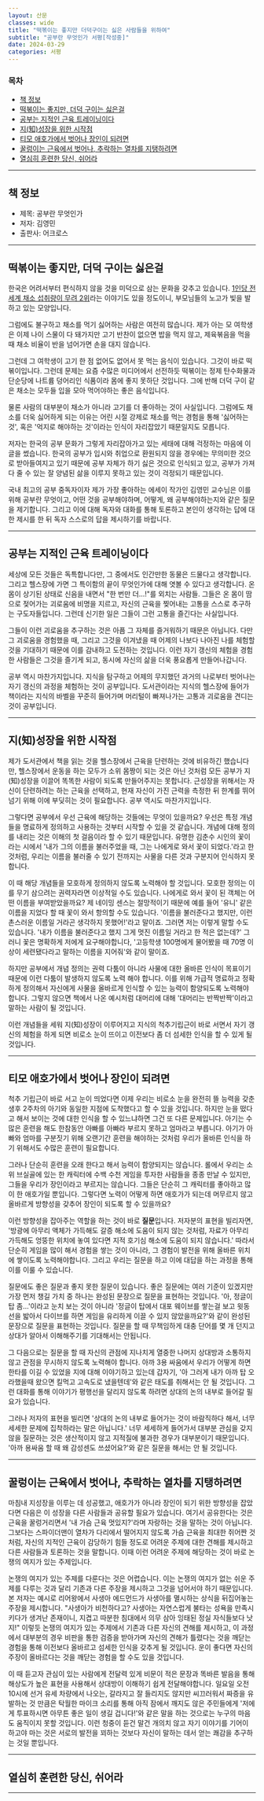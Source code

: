 ```yaml
---
layout: 산문
classes: wide
title: "떡볶이는 좋지만 더덕구이는 싫은 사람들을 위하여"
subtitle: "공부란 무엇인가 서평[작성중]"
date: 2024-03-29
categories: 서평
---
```


### 목차

- [책 정보](#책-정보)
- [떡볶이는 좋지만, 더덕 구이는 싫은걸](#떡볶이는-좋지만-더덕-구이는-싫은걸)
- [공부는 지적인 근육 트레이닝이다](#공부는-지적인-근육-트레이닝이다)
- [지(知)성장을 위한 시작점](#지知성장을-위한-시작점)
- [티모 애호가에서 벗어나 장인이 되려면](#티모-애호가에서-벗어나-장인이-되려면)
- [꿀렁이는 근육에서 벗어나, 추락하는 열차를 지탱하려면](#꿀렁이는-근육에서-벗어나-추락하는-열차를-지탱하려면)
- [열심히 훈련한 당신, 쉬어라](#열심히-훈련한-당신-쉬어라)

---

## 책 정보

- 제목: 공부란 무엇인가
- 저자: 김영민
- 출판사: 어크로스

---

## 떡볶이는 좋지만, 더덕 구이는 싫은걸

한국은 어려서부터 편식하지 않을 것을 미덕으로 삼는 문화을 갖추고 있습니다. [1인당 전세계 채소 섭취량이 무려 2위](https://m.health.chosun.com/svc/news_view.html?contid=2023071802471)라는 이야기도 있을 정도이니, 부모님들의 노고가 빛을 발하고 있는 모양입니다.

그럼에도 불구하고 채소를 먹기 싫어하는 사람은 여전히 많습니다. 제가 아는 모 여학생은 이제 나이 스물이 다 돼가지만 고기 반찬이 없으면 밥을 먹지 않고, 제육볶음을 먹을 때 채소 비율이 반을 넘어가면 손을 대지 않습니다.

그런데 그 여학생이 고기 한 점 없어도 없어서 못 먹는 음식이 있습니다. 그것이 바로 떡볶이입니다. 그런데 문제는 요즘 수많은 미디어에서 선전하듯 떡볶이는 정제 탄수화물과 단순당에 나트륨 덩어리인 식품이라 몸에 좋지 못하단 것입니다. 그에 반해 더덕 구이 같은 채소는 모두들 입을 모아 먹어야하는 좋은 음식입니다.

물론 사람의 대부분이 채소가 아니라 고기를 더 좋아하는 것이 사실입니다. 그럼에도 채소를 더욱 싫어하게 되는 이유는 어린 시절 강제로 채소를 먹는 경험을 통해 '싫어하는 것', 혹은 '억지로 해야하는 것'이라는 인식이 자리잡았기 때문일지도 모릅니다.

저자는 한국의 공부 문화가 그렇게 자리잡아가고 있는 세태에 대해 걱정하는 마음에 이 글을 썼습니다. 한국의 공부가 입시와 취업으로 환원되지 않을 경우에는 무의미한 것으로 받아들여지고 있기 때문에 공부 자체가 하기 싫은 것으로 인식되고 있고, 공부가 가져다 줄 수 있는 잘 양념된 삶을 이루지 못하고 있는 것이 걱정되기 때문입니다.

국내 최고의 공부 중독자이자 제가 가장 좋아하는 에세이 작가인 김영민 교수님은 이를 위해 공부란 무엇이고, 어떤 것을 공부해야하며, 어떻게, 왜 공부해야하는지와 같은 질문을 제기합니다. 그리고 이에 대해 독자와 대화를 통해 토론하고 본인이 생각하는 답에 대한 제시를 한 뒤 독자 스스로의 답을 제시하기를 바랍니다.

---

## 공부는 지적인 근육 트레이닝이다

세상에 모든 것들은 독특합니다만, 그 중에서도 인간만한 동물은 드물다고 생각합니다. 그리고 헬스장에 가면 그 특이함의 끝이 무엇인가에 대해 엿볼 수 있다고 생각합니다. 온 몸이 상기된 상태로 신음을 내면서 "한 번만 더...!"를 외치는 사람들. 그들은 온 몸이 땀으로 젖어가는 괴로움에 비명을 지르고, 자신의 근육을 찢어내는 고통을 스스로 추구하는 구도자들입니다. 그런데 신기한 일은 그들이 그런 고통을 즐긴다는 사실입니다.

그들이 이런 괴로움을 추구하는 것은 아픔 그 자체를 즐거워하기 때문은 아닙니다. 다만 그 괴로움을 경험했을 때, 그리고 그것을 이겨냈을 때 어제의 나보다 나아진 나를 체험할 것을 기대하기 때문에 이를 감내하고 도전하는 것입니다. 이런 자기 갱신의 체험을 경험한 사람들은 그것을 즐기게 되고, 동시에 자신의 삶을 더욱 풍요롭게 만들어나갑니다.

공부 역시 마찬가지입니다. 지식을 탐구하고 어제의 무지했던 과거의 나로부터 벗어나는 자기 갱신의 과정을 체험하는 것이 공부입니다. 도서관이라는 지식의 헬스장에 들어가 책이라는 지식의 바벨을 꾸준히 들어가며 머리털이 빠져나가는 고통과 괴로움을 견디는 것이 공부입니다.

---

## 지(知)성장을 위한 시작점

제가 도서관에서 책을 읽는 것을 헬스장에서 근육을 단련하는 것에 비유하긴 했습니다만, 헬스장에서 운동을 하는 모두가 소위 몸짱이 되는 것은 아닌 것처럼 모든 공부가 지(知)성장을 이끌어 똑똑한 사람이 되도록 만들어주지는 못합니다. 근성장을 위해서는 자신이 단련하려는 하는 근육을 선택하고, 현재 자신이 가진 근력을 측정한 뒤 한계를 뛰어넘기 위해 이에 부딪히는 것이 필요합니다. 공부 역시도 마찬가지입니다.

그렇다면 공부에서 우선 근육에 해당하는 것들에는 무엇이 있을까요? 우선은 특정 개념들을 명료하게 정의하고 사용하는 것부터 시작할 수 있을 것 같습니다. 개념에 대해 정의를 내리는 것은 이해의 첫 걸음이라 할 수 있기 때문입니다. 유명한 김춘수 시인의 꽃이라는 시에서 '내가 그의 이름을 불러주었을 때, 그는 나에게로 와서 꽃이 되었다.'라고 한 것처럼, 우리는 이름을 불러줄 수 있기 전까지는 사물을 다른 것과 구분지어 인식하지 못합니다.

이 때 해당 개념들을 모호하게 정의하지 않도록 노력해야 할 것입니다. 모호한 정의는 이를 무기 삼으려는 권력자라면 이상적일 수도 있습니다. 나에게로 와서 꽃이 된 객체는 어떤 이름을 부여받았을까요? 제 네이밍 센스는 절망적이기 때문에 예를 들어 '유니' 같은 이름을 지었다 할 때 꽃이 와서 항의할 수도 있습니다. '이름을 불러준다고 했지만, 이런 촌스러운 이름일 거라곤 생각하지 못했어!'라고 말이죠. 그러면 저는 이렇게 말할 수도 있습니다. '내가 이름을 불러준다고 했지 그게 멋진 이름일 거라고 한 적은 없는데?' 그러니 꽃은 명확하게 저에게 요구해야합니다, '고등학생 100명에게 물어봤을 때 70명 이상이 세련됐다라고 말하는 이름을 지어줘'와 같이 말이죠.

하지만 공부에서 개념 정의는 권력 다툼이 아니라 사물에 대한 올바른 인식이 목표이기 때문에 이런 다툼이 발생하지 않도록 노력 해야 합니다. 이를 위해 가급적 명료하고 정확하게 정의해서 자신에게 사물을 올바르게 인식할 수 있는 능력이 함양되도록 노력해야 합니다. 그렇지 않으면 책에서 나온 예시처럼 대머리에 대해 '대머리는 반짝반짝'이라고 말하는 사람이 될 것입니다.

이런 개념들을 세워 지(知)성장이 이루어지고 지식의 척추기립근이 바로 서면서 자기 갱신의 체험을 하게 되면 비로소 눈이 뜨이고 이전보다 좀 더 섬세한 인식을 할 수 있게 될 것입니다.

---

## 티모 애호가에서 벗어나 장인이 되려면

척추 기립근이 바로 서고 눈이 띄었다면 이제 우리는 비로소 눈을 완전히 뜰 능력을 갖춘 생후 2주차의 아기와 동일한 지점에 도착했다고 할 수 있을 것입니다. 하지만 눈을 떴다고 해서 보이는 것에 대한 인식을 할 수 있느냐하면 그건 또 다른 문제입니다. 아기는 수많은 훈련을 해도 한참동안 아빠를 아빠라 부르지 못하고 엄마라고 부릅니다. 아기가 아빠와 엄마를 구분짓기 위해 오랜기간 훈련을 해야하는 것처럼 우리가 올바른 인식을 하기 위해서도 수많은 훈련이 필요합니다.

그러나 단순히 훈련을 오래 한다고 해서 능력이 함양되지는 않습니다. 롤에서 우리는 소위 브실골에 있는 한 캐릭터에 수백 수천 게임을 투자한 사람들을 종종 만날 수 있지만, 그들을 우리가 장인이라고 부르지는 않습니다. 그들은 단순히 그 캐릭터를 좋아하고 많이 한 애호가일 뿐입니다. 그렇다면 노력이 어떻게 하면 애호가가 되는데 머무르지 않고 올바르게 방향성을 갖추어 장인이 되도록 할 수 있을까요?

이런 방향성을 잡아주는 역할을 하는 것이 바로 **질문**입니다. 저자분의 표현을 빌리자면, '방광에 아무리 액체가 가득해도 갈증 해소에 도움이 되지 않는 것처럼, 자료가 아무리 가득해도 엉뚱한 위치에 놓여 있다면 지적 호기심 해소에 도움이 되지 않습니다.' 따라서 단순히 게임을 많이 해서 경험을 쌓는 것이 아니라, 그 경험이 발전을 위해 올바른 위치에 쌓이도록 노력해야합니다. 그리고 우리는 질문을 하고 이에 대답을 하는 과정을 통해 이를 이룰 수 있습니다.

질문에도 좋은 질문과 좋지 못한 질문이 있습니다. 좋은 질문에는 여러 기준이 있겠지만 가장 먼저 챙길 가치 중 하나는 완성된 문장으로 질문을 표현하는 것입니다. '아, 정글이 탑 좀...'이라고 눈치 보는 것이 아니라 '정글이 탑에서 대포 웨이브를 쌓는걸 보고 윗동선을 밟아서 다이브를 하면 게임을 유리하게 이끌 수 있지 않았을까요?'와 같이 완성된 문장으로 질문을 표현하는 것입니다. 질문을 할 때 무책임하게 대충 단어를 몇 개 던지고 상대가 알아서 이해해주기를 기대해서는 안됩니다.

그 다음으로는 질문을 할 때 자신의 관점에 지나치게 열중한 나머지 상대방과 소통하지 않고 관점을 무시하지 않도록 노력해야 합니다. 아까 3용 싸움에서 우리가 어떻게 하면 한타를 이길 수 있었을 지에 대해 이야기하고 있는데 갑자기, '아 그러게 내가 아까 탑 오라했을때 왔으면 킬먹고 고속도로 냈을텐데'와 같은 태도를 취해서는 안 될 것입니다. 그런 대화를 통해 이야기가 평행선을 달리지 않도록 하려면 상대의 논의 내부로 들어갈 필요가 있습니다.

그러나 저자의 표현을 빌리면 '상대의 논의 내부로 들어가는 것이 바람직하다 해서, 너무 세세한 문제에 집착하라는 말은 아닙니다.' 너무 세세하게 들어가서 대부분 관심을 갖지 않을 질문하는 것은 생산적이지 않고 지적질에 불과한 경우가 대부분이기 때문입니다. '아까 용싸움 할 때 왜 감성센도 쓰셨어요?'와 같은 질문을 해서는 안 될 것입니다.

---

## 꿀렁이는 근육에서 벗어나, 추락하는 열차를 지탱하려면

마침내 지성장을 이루는 데 성공했고, 애호가가 아니라 장인이 되기 위한 방향성을 잡았다면 다음은 이 성장을 다른 사람들과 공유할 필요가 있습니다. 여기서 공유한다는 것은 근육을 꿀렁거리면서 '내 가슴 근육 멋있지?'라며 자랑하는 것을 말하는 것이 아닙니다. 그보다는 스파이더맨이 열차가 다리에서 떨어지지 않도록 가슴 근육을 최대한 쥐어짠 것처럼, 자신의 지적인 근육이 감당하기 힘들 정도로 어려운 주제에 대한 견해를 제시하고 다른 사람들과 토론하는 것을 말합니다. 이때 이런 어려운 주제에 해당하는 것이 바로 논쟁의 여지가 있는 주제입니다.

논쟁의 여지가 있는 주제를 다룬다는 것은 어렵습니다. 이는 논쟁의 여지가 없는 쉬운 주제를 다루는 것과 달리 기존과 다른 주장을 제시하고 그것을 넘어서야 하기 때문입니다. 본 저자는 예시로 리어왕에서 사생아 에드먼드가 사생아를 멸시하는 상식을 뒤집어놓는 주장을 제시합니다. "사생아가 비천하다고? 사생아는 자연스럽게 불타는 성욕을 만족시키다가 생겨난 존재이니, 지겹고 따분한 침대에서 의무 삼아 잉태된 정실 자식들보다 낫지!" 이렇듯 논쟁의 여지가 있는 주제에서 기존과 다른 자신의 견해를 제시하고, 이 과정에서 대부분의 경우 비판을 통한 검증을 받아가며 자신의 견해가 틀렸다는 것을 깨닫는 경험을 통해 이전보다 올바르고 섬세한 인식을 갖추게 될 것입니다. 운이 좋다면 자신의 주장이 올바르다는 것을 깨닫는 경험을 할 수도 있을 것입니다.

이 때 듣고자 관심이 있는 사람에게 전달력 있게 비문이 적은 문장과 똑바른 발음을 통해 해상도가 높은 표현을 사용해서 상대방이 이해하기 쉽게 전달해야합니다. 일요일 오전 10시에 선거 유세 차량에서 나오는, 갈라지고 잘 들리지도 않지만 씨끄러워서 짜증을 유발하는 것 만큼은 탁월한 마이크 소리를 통해 아직 잠에서 깨지도 않은 주민들에게 '저에게 투표하시면 아무튼 좋은 일이 생길 겁니다!'와 같은 말을 하는 것으로는 누구의 마음도 움직이지 못할 것입니다. 이런 청중이 듣건 말건 개의치 않고 자기 이야기를 기어이 하고야 마는 것은 서로의 발전을 꾀하는 것보다 자신이 말하는 데서 얻는 쾌감을 추구하는 것일 뿐입니다.

---

## 열심히 훈련한 당신, 쉬어라

---
